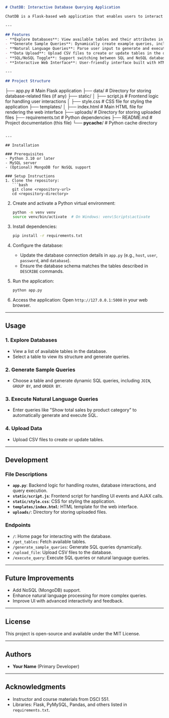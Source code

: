 ```markdown
# ChatDB: Interactive Database Querying Application

ChatDB is a Flask-based web application that enables users to interact with databases using natural language or structured queries. The application supports both SQL and NoSQL databases, with features for exploring databases, generating sample queries, uploading data, and executing queries dynamically.

---

## Features
- **Explore Databases**: View available tables and their attributes in a selected database.
- **Generate Sample Queries**: Dynamically create example queries, including aggregation, filtering, sorting, and `JOIN`.
- **Natural Language Queries**: Parse user input to generate and execute SQL queries.
- **Data Upload**: Upload CSV files to create or update tables in the database.
- **SQL/NoSQL Toggle**: Support switching between SQL and NoSQL databases (MongoDB support planned).
- **Interactive Web Interface**: User-friendly interface built with HTML, CSS, and JavaScript.

---

## Project Structure
```

├── app.py                # Main Flask application
├── data/                 # Directory for storing database-related files (if any)
├── static/
│   ├── script.js         # Frontend logic for handling user interactions
│   ├── style.css         # CSS file for styling the application
├── templates/
│   ├── index.html        # Main HTML file for rendering the web interface
├── uploads/              # Directory for storing uploaded files
├── requirements.txt      # Python dependencies
├── README.md             # Project documentation (this file)
└── __pycache__/          # Python cache directory

```

---

## Installation

### Prerequisites
- Python 3.10 or later
- MySQL server
- (Optional) MongoDB for NoSQL support

### Setup Instructions
1. Clone the repository:
   ```bash
   git clone <repository-url>
   cd <repository-directory>
   ```

2. Create and activate a Python virtual environment:

   ```bash
   python -m venv venv
   source venv/bin/activate  # On Windows: venv\Scripts\activate
   ```

3. Install dependencies:

   ```bash
   pip install -r requirements.txt
   ```

4. Configure the database:
   - Update the database connection details in `app.py` (e.g., `host`, `user`, `password`, and `database`).
   - Ensure the database schema matches the tables described in `DESCRIBE` commands.

5. Run the application:

   ```bash
   python app.py
   ```

6. Access the application:
   Open `http://127.0.0.1:5000` in your web browser.

---

## Usage

### 1. Explore Databases

- View a list of available tables in the database.
- Select a table to view its structure and generate queries.

### 2. Generate Sample Queries

- Choose a table and generate dynamic SQL queries, including `JOIN`, `GROUP BY`, and `ORDER BY`.

### 3. Execute Natural Language Queries

- Enter queries like "Show total sales by product category" to automatically generate and execute SQL.

### 4. Upload Data

- Upload CSV files to create or update tables.

---

## Development

### File Descriptions

- __`app.py`__: Backend logic for handling routes, database interactions, and query execution.
- __`static/script.js`__: Frontend script for handling UI events and AJAX calls.
- __`static/style.css`__: CSS for styling the application.
- __`templates/index.html`__: HTML template for the web interface.
- __`uploads/`__: Directory for storing uploaded files.

### Endpoints

- `/`: Home page for interacting with the database.
- `/get_tables`: Fetch available tables.
- `/generate_sample_queries`: Generate SQL queries dynamically.
- `/upload_file`: Upload CSV files to the database.
- `/execute_query`: Execute SQL queries or natural language queries.

---

## Future Improvements

- Add NoSQL (MongoDB) support.
- Enhance natural language processing for more complex queries.
- Improve UI with advanced interactivity and feedback.

---

## License

This project is open-source and available under the MIT License.

---

## Authors

- __Your Name__ (Primary Developer)

---

## Acknowledgments

- Instructor and course materials from DSCI 551.
- Libraries: Flask, PyMySQL, Pandas, and others listed in `requirements.txt`.